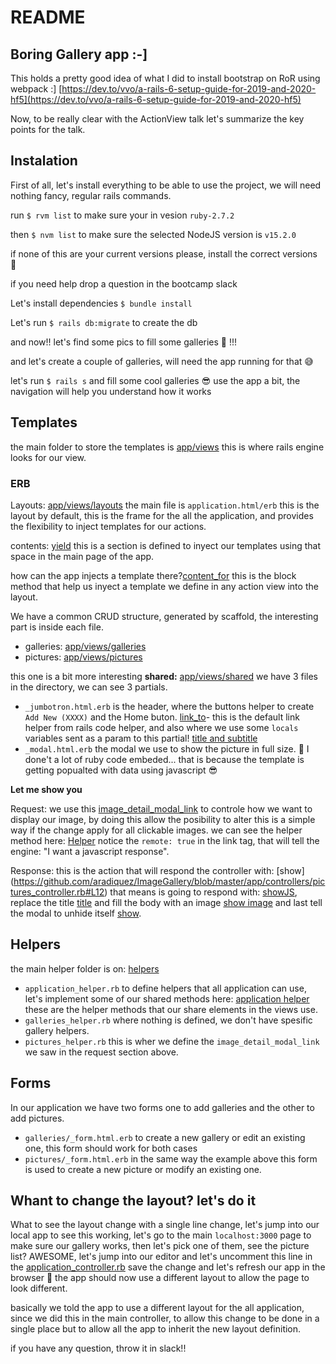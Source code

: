 # README

## Boring Gallery app :-]

This holds a pretty good idea of what I did to install bootstrap on RoR using webpack :]
[https://dev.to/vvo/a-rails-6-setup-guide-for-2019-and-2020-hf5](https://dev.to/vvo/a-rails-6-setup-guide-for-2019-and-2020-hf5)

Now, to be really clear with the ActionView talk let's summarize the key points for the talk.

## Instalation

First of all, let's install everything to be able to use the project, we will need nothing fancy, regular rails commands.

run `$ rvm list` to make sure your in vesion `ruby-2.7.2`

then `$ nvm list` to make sure the selected NodeJS version is `v15.2.0`

if none of this are your current versions please, install the correct versions 🙌

if you need help drop a question in the bootcamp slack

Let's install dependencies `$ bundle install`

Let's run `$ rails db:migrate` to create the db

and now!! let's find some pics to fill some galleries 🎉 !!!

and let's create a couple of galleries, will need the app running for that 😅

let's run `$ rails s` and fill some cool galleries 😎 use the app a bit, the navigation will help you understand how it works

## Templates

the main folder to store the templates is [app/views](https://github.com/aradiquez/ImageGallery/tree/master/app/views) this is where rails engine looks for our view.

### ERB

Layouts: [app/views/layouts](https://github.com/aradiquez/ImageGallery/tree/master/app/views/layouts) the main file is `application.html/erb` this is the layout by default, this is the frame for the all the application, and provides the flexibility to inject templates for our actions.

contents: [yield](https://github.com/aradiquez/ImageGallery/blob/master/app/views/layouts/application.html.erb#L15) this is a section is defined to inyect our templates using that space in the main page of the app.

how can the app injects a template there?[content_for](https://github.com/aradiquez/ImageGallery/blob/master/app/views/galleries/index.html.erb#L1) this is the block method that help us inyect a template we define in any action view into the layout.

We have a common CRUD structure, generated by scaffold, the interesting part is inside each file.

- galleries: [app/views/galleries](https://github.com/aradiquez/ImageGallery/tree/master/app/views/galleries)
- pictures: [app/views/pictures](https://github.com/aradiquez/ImageGallery/tree/master/app/views/pictures)

this one is a bit more interesting **shared:** [app/views/shared](https://github.com/aradiquez/ImageGallery/tree/master/app/views/shared) we have 3 files in the directory, we can see 3 partials.

- `_jumbotron.html.erb` is the header, where the buttons helper to create `Add New (XXXX)` and the Home buton. [link_to](https://github.com/aradiquez/ImageGallery/blob/master/app/views/shared/_jumbotron.html.erb#L9-L10)- this is the default link helper from rails code helper, and also where we use some `locals` variables sent as a param to this partial! [title and subtitle](https://github.com/aradiquez/ImageGallery/blob/master/app/views/shared/_jumbotron.html.erb#L4-L6)
- `_modal.html.erb` the modal we use to show the picture in full size. 🤔 I done't a lot of ruby code embeded... that is because the template is getting popualted with data using javascript 😎

**Let me show you**

Request: we use this [image_detail_modal_link](https://github.com/aradiquez/ImageGallery/blob/master/app/views/pictures/show.html.erb#L4) to controle how we want to display our image, by doing this allow the posibility to alter this is a simple way if the change apply for all clickable images.
we can see the helper method here: [Helper](https://github.com/aradiquez/ImageGallery/blob/master/app/helpers/pictures_helper.rb#L2) notice the `remote: true` in the link tag, that will tell the engine: "I want a javascript response".

Response: this is the action that will respond the controller with: [show] (https://github.com/aradiquez/ImageGallery/blob/master/app/controllers/pictures_controller.rb#L12) that means is going to respond with: [showJS](https://github.com/aradiquez/ImageGallery/blob/master/app/views/pictures/show.js.erb), replace the title [title](https://github.com/aradiquez/ImageGallery/blob/master/app/views/pictures/show.js.erb#L2) and fill the body with an image [show image](https://github.com/aradiquez/ImageGallery/blob/master/app/views/pictures/show.js.erb#L4) and last tell the modal to unhide itself [show](https://github.com/aradiquez/ImageGallery/blob/master/app/views/pictures/show.js.erb#L5).

## Helpers

the main helper folder is on: [helpers](https://github.com/aradiquez/ImageGallery/tree/master/app/helpers)

- `application_helper.rb` to define helpers that all application can use, let's implement some of our shared methods here: [application helper](https://github.com/aradiquez/ImageGallery/blob/master/app/helpers/application_helper.rb) these are the helper methods that our share elements in the views use.
- `galleries_helper.rb` where nothing is defined, we don't have spesific gallery helpers.
- `pictures_helper.rb` this is wher we define the `image_detail_modal_link` we saw in the request section above.

## Forms

In our application we have two forms one to add galleries and the other to add pictures.

- `galleries/_form.html.erb` to create a new gallery or edit an existing one, this form should work for both cases
- `pictures/_form.html.erb` in the same way the example above this form is used to create a new picture or modify an existing one.

## Whant to change the layout? let's do it

What to see the layout change with a single line change, let's jump into our local app to see this working, let's go to the main `localhost:3000` page to make sure our gallery works, then let's pick one of them, see the picture list? AWESOME, let's jump into our editor and let's uncomment this line in the [application_controller.rb](https://github.com/aradiquez/ImageGallery/blob/master/app/controllers/application_controller.rb#L2) save the change and let's refresh our app in the browser 🎉 the app should now use a different layout to allow the page to look different.

basically we told the app to use a different layout for the all application, since we did this in the main controller, to allow this change to be done in a single place but to allow all the app to inherit the new layout definition.

if you have any question, throw it in slack!!
